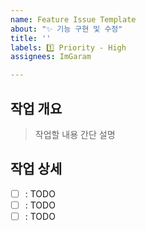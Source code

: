 ```yaml
---
name: Feature Issue Template
about: "✨ 기능 구현 및 수정"
title: ''
labels: 1️⃣ Priority - High
assignees: ImGaram

---
```


## 작업 개요
> 작업할 내용 간단 설명

## 작업 상세
- [ ] : TODO
- [ ] : TODO
- [ ] : TODO
